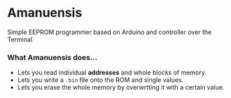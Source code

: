 # Amanuensis
Simple EEPROM programmer based on Arduino and controller over the Terminal

### What Amanuensis does...
- Lets you read individual **addresses** and whole blocks of memory.
- Lets you write a `.bin` file onto the ROM and single values.
- Lets you erase the whole memory by overwrtting it with a certain value.
